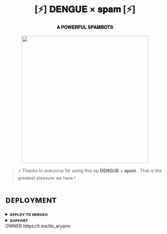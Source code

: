 <h1 align="center"><b>[⚡] 𝐃𝐄𝐍𝐆𝐔𝐄 × 𝐬𝐩𝐚𝐦 [⚡]</b></h1>

<h4 align="center"> 𝐀 𝐏𝐎𝐖𝐄𝐑𝐅𝐔𝐋 𝐒𝐏𝐀𝐌𝐁𝐎𝐓𝐒</h4>

<p align="center"><a href="https://t.me/PyXen"><img src="https://graph.org/file/3a755fe808e0eca4140cd.jpg" width="400"></a></p>


> ⭐️ Thanks to everyone for using this op 𝐃𝐄𝐍𝐆𝐔𝐄 × 𝐬𝐩𝐚𝐦 . That is the greatest pleasure we have !


# ᴅᴇᴘʟᴏʏᴍᴇɴᴛ


<details>
<summary><b>ᴅᴇᴘʟᴏʏ ᴛᴏ ʜᴇʀᴏᴋᴜ</b></summary>
<br>

[![Deploy](https://www.herokucdn.com/deploy/button.svg)]
https://dashboard.heroku.com/new?template=https://github.com/ItZxSTaR/XBOTS
</details>


<details>
<summary><b>sᴜᴘᴘᴏʀᴛ</b></summary>
<br>

<a href="https://t.me/vw_chatting_club"><img src="https://img.shields.io/badge/Join-Telegram%20Channel-red.svg?logo=Telegram"></a>

</details>
OWNER https://t.me/its_aryann
